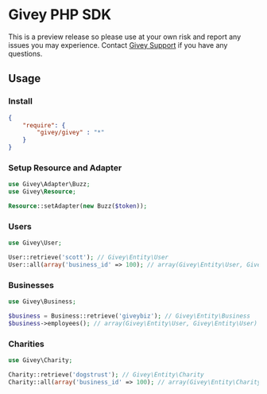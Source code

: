 # Givey PHP SDK

This is a preview release so please use at your own risk and report any issues you may experience. Contact [Givey Support](https://www.givey.com/support) if you have any questions.

## Usage

### Install
``` json
{
    "require": {
        "givey/givey" : "*"
    }
}
```

### Setup Resource and Adapter


``` php
use Givey\Adapter\Buzz;
use Givey\Resource;

Resource::setAdapter(new Buzz($token));
```

### Users

``` php
use Givey\User;

User::retrieve('scott'); // Givey\Entity\User
User::all(array('business_id' => 100); // array(Givey\Entity\User, Givey\Entity\User)
```

### Businesses

``` php
use Givey\Business;

$business = Business::retrieve('giveybiz'); // Givey\Entity\Business
$business->employees(); // array(Givey\Entity\User, Givey\Entity\User)
```

### Charities

``` php
use Givey\Charity;

Charity::retrieve('dogstrust'); // Givey\Entity\Charity
Charity::all(array('business_id' => 100); // array(Givey\Entity\Charity, Givey\Entity\Charity)
```
